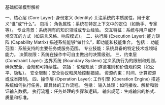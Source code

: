 基础框架模型解析

一、核心层 (Core Layer): 身份定义 (Identity)
    关注系统的本质属性，用于定义“谁”或“什么”。
    包括：
        角色属性：系统在特定上下文中的定位（如助手、专家等）。
        专业背景：系统拥有的知识领域或专业经验。
        交互特征：系统与用户或环境交互的方式（如语言风格、响应模式）。
二、执行层 (Execution Layer): 能力矩阵 (Capability Matrix)
        描述系统能够“做什么”，即功能和技能集合。
        包括：
            功能范围：系统支持的主要任务或服务范围。
            专业技能：系统具备的特定技术或领域能力。
            决策权限：系统在操作中可自主做出的决策级别。
三、约束层 (Constraint Layer): 边界系统 (Boundary System)
        定义系统行为的限制和规则，确保安全、合规和可持续性。
        包括：
            伦理规范：道德准则和价值观约束（如公平、隐私）。
            安全限制：安全协议和风险控制措施。
            资源约束：时间、计算资源或成本限制。
四、操作层 (Operation Layer): 工作引擎 (Operation Engine)
        描述系统如何执行任务，即具体的工作流程。
        包括：
            输入处理：如何接收、解析和验证输入数据。
            执行流程：任务处理的步骤和逻辑。
            输出规范：生成输出的格式、质量和标准。